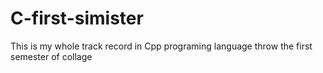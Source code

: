 # C-first-simister
This is my whole track record in Cpp programing language throw the first semester of collage
